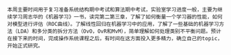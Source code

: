     本周主要时间用于复习准备系统结构期中考试和算法期中考试，实验室学习进度一般，主要为继续学习周志华的《机器学习》一书，读完第二第三章，了解了如何衡量一个学习器的性能，如何对模型进行评估（ROC曲线）。了解线性回归在机器学习中的应用，了解了一些基础的机器学习方法（LDA）和多分类的拆分方法（OvO，OvR和MvM），简单理解如何处理类别不平衡问题。预计在接下来的时间，完成操作系统课程之后，有时间在这方面投入更多精力，确立自己的topic，开始正式研究。

